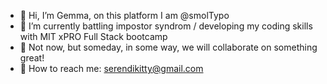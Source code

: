 - 🦄 Hi, I’m Gemma, on this platform I am @smolTypo
- 🐢 I’m currently battling impostor syndrom / developing my coding skills with MIT xPRO Full Stack bootcamp
- 🦩 Not now, but someday, in some way, we will collaborate on something great!
- 🦖 How to reach me: serendikitty@gmail.com

<!---
smolTypo/smolTypo is a ✨ special ✨ repository because its `README.md` (this file) appears on your GitHub profile.
You can click the Preview link to take a look at your changes.
--->
